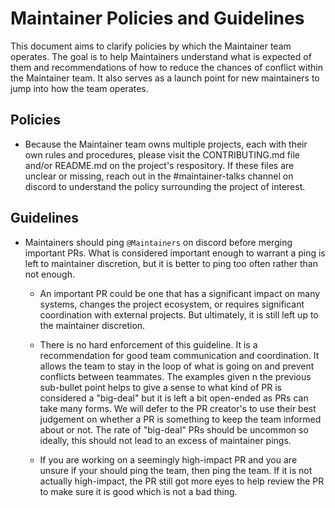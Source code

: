 # Maintainer Policies and Guidelines

This document aims to clarify policies by which the Maintainer team operates. The goal is to help Maintainers understand what is expected of them and recommendations of how to reduce the chances of conflict within the Maintainer team. It also serves as a launch point for new maintainers to jump into how the team operates.

## Policies

- Because the Maintainer team owns multiple projects, each with their own rules and procedures, please visit the CONTRIBUTING.md file and/or README.md on the project's respository. If these files are unclear or missing, reach out in the #maintainer-talks channel on discord to understand the policy surrounding the project of interest.

## Guidelines

- Maintainers should ping `@Maintainers` on discord before merging important PRs. What is considered important enough to warrant a ping is left to maintainer discretion, but it is better to ping too often rather than not enough.

  - An important PR could be one that has a significant impact on many systems, changes the project ecosystem, or requires significant coordination with external projects. But ultimately, it is still left up to the maintainer discretion.
  
  - There is no hard enforcement of this guideline. It is a recommendation for good team communication and coordination. It allows the team to stay in the loop of what is going on and prevent conflicts between teammates. The examples given n the previous sub-bullet point helps to give a sense to what kind of PR is considered a "big-deal" but it is left a bit open-ended as PRs can take many forms. We will defer to the PR creator's to use their best judgement on whether a PR is something to keep the team informed about or not. The rate of "big-deal" PRs should be uncommon so ideally, this should not lead to an excess of maintainer pings.

  - If you are working on a seemingly high-impact PR and you are unsure if your should ping the team, then ping the team. If it is not actually high-impact, the PR still got more eyes to help review the PR to make sure it is good which is not a bad thing.

